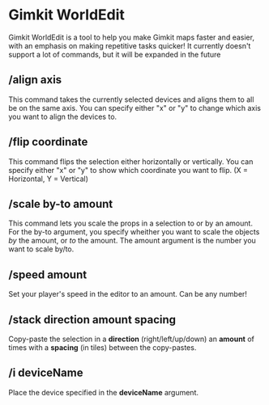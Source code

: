 # Gimkit WorldEdit
Gimkit WorldEdit is a tool to help you make Gimkit maps faster and easier, with an emphasis on making repetitive tasks quicker! It currently doesn't support a lot of commands, but it will be expanded in the future

## /align axis
This command takes the currently selected devices and aligns them to all be on the same axis. You can specify either "x" or "y" to change which axis you want to align the devices to.

## /flip coordinate
This command flips the selection either horizontally or vertically. You can specify either "x" or "y" to show which coordinate you want to flip. (X = Horizontal, Y = Vertical)

## /scale by-to amount
This command lets you scale the props in a selection to or by an amount. For the by-to argument, you specify wheither you want to scale the objects *by* the amount, or *to* the amount. The amount argument is the number you want to scale by/to.

## /speed amount
Set your player's speed in the editor to an amount. Can be any number!

## /stack direction amount spacing
Copy-paste the selection in a **direction** (right/left/up/down) an **amount** of times with a **spacing** (in tiles) between the copy-pastes.

## /i deviceName
Place the device specified in the **deviceName** argument.
